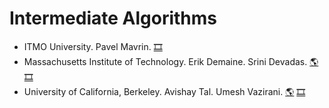 # Intermediate Algorithms
- ITMO University. Pavel Mavrin.
[:film_strip:](https://www.youtube.com/playlist?list=PLog0f6aoFq2YYwb9uJe8IANf0Lgp0dCk4)
- Massachusetts Institute of Technology. Erik Demaine. Srini Devadas.
[:earth_americas:](https://ocw.mit.edu/courses/electrical-engineering-and-computer-science/6-046j-design-and-analysis-of-algorithms-spring-2015/)
[:film_strip:](https://www.youtube.com/playlist?list=PLUl4u3cNGP6317WaSNfmCvGym2ucw3oGp)
- University of California, Berkeley. Avishay Tal. Umesh Vazirani.
[:earth_americas:](https://inst.eecs.berkeley.edu/~cs170/fa20/)
[:film_strip:](https://inst.eecs.berkeley.edu/~cs170/fa20/)